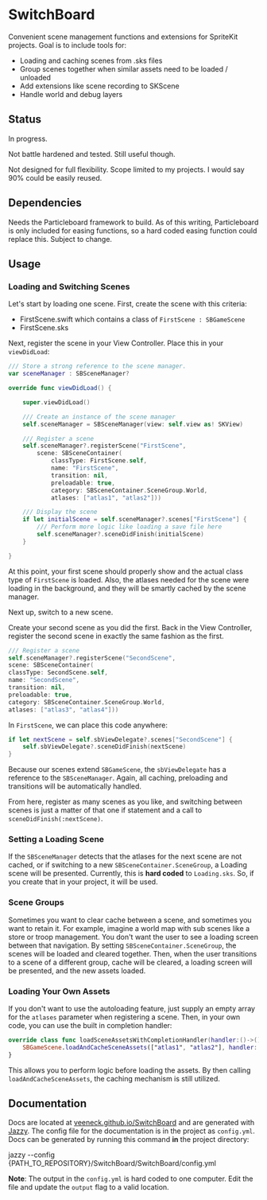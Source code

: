 # SwitchBoard

Convenient scene management functions and extensions for SpriteKit projects. Goal is to include tools for:

- Loading and caching scenes from .sks files
- Group scenes together when similar assets need to be loaded / unloaded
- Add extensions like scene recording to SKScene
- Handle world and debug layers

## Status

In progress.

Not battle hardened and tested. Still useful though.

Not designed for full flexibility. Scope limited to my projects. I would say 90% could be easily reused.

## Dependencies

Needs the Particleboard framework to build. As of this writing, Particleboard is only included for easing functions, so a hard coded easing function could replace this. Subject to change.

## Usage

### **Loading and Switching Scenes**

Let's start by loading one scene. First, create the scene with this criteria:

- FirstScene.swift which contains a class of `FirstScene : SBGameScene`
- FirstScene.sks

Next, register the scene in your View Controller. Place this in your `viewDidLoad`:

```swift
/// Store a strong reference to the scene manager.
var sceneManager : SBSceneManager?

override func viewDidLoad() {

    super.viewDidLoad()

    /// Create an instance of the scene manager
    self.sceneManager = SBSceneManager(view: self.view as! SKView)

    /// Register a scene
    self.sceneManager?.registerScene("FirstScene", 
        scene: SBSceneContainer(
            classType: FirstScene.self, 
            name: "FirstScene", 
            transition: nil, 
            preloadable: true, 
            category: SBSceneContainer.SceneGroup.World, 
            atlases: ["atlas1", "atlas2"]))

    /// Display the scene
    if let initialScene = self.sceneManager?.scenes["FirstScene"] {
        /// Perform more logic like loading a save file here
        self.sceneManager?.sceneDidFinish(initialScene)
    }

}
```

At this point, your first scene should properly show and the actual class type of `FirstScene` is loaded. Also, the atlases needed for the scene were loading in the background, and they will be smartly cached by the scene manager.

Next up, switch to a new scene. 

Create your second scene as you did the first. Back in the View Controller, register the second scene in exactly the same fashion as the first.

```swift
/// Register a scene
self.sceneManager?.registerScene("SecondScene", 
scene: SBSceneContainer(
classType: SecondScene.self, 
name: "SecondScene", 
transition: nil, 
preloadable: true, 
category: SBSceneContainer.SceneGroup.World, 
atlases: ["atlas3", "atlas4"]))
```

In `FirstScene`, we can place this code anywhere:

```swift
if let nextScene = self.sbViewDelegate?.scenes["SecondScene"] {
    self.sbViewDelegate?.sceneDidFinish(nextScene)
}
```

Because our scenes extend `SBGameScene`, the `sbViewDelegate` has a reference to the `SBSceneManager`. Again, all caching, preloading and transitions will be automatically handled.

From here, register as many scenes as you like, and switching between scenes is just a matter of that one if statement and a call to `sceneDidFinish(:nextScene)`.

### **Setting a Loading Scene**

If the `SBSceneManager` detects that the atlases for the next scene are not cached, or if switching to a new `SBSceneContainer.SceneGroup`, a Loading scene will be presented. Currently, this is **hard coded** to `Loading.sks`. So, if you create that in your project, it will be used.

### **Scene Groups**

Sometimes you want to clear cache between a scene, and sometimes you want to retain it. For example, imagine a world map with sub scenes like a store or troop management. You don't want the user to see a loading screen between that navigation. By setting `SBSceneContainer.SceneGroup`, the scenes will be loaded and cleared together. Then, when the user transitions to a scene of a different group, cache will be cleared, a loading screen will be presented, and the new assets loaded.

### **Loading Your Own Assets**

If you don't want to use the autoloading feature, just supply an empty array for the `atlases` parameter when registering a scene. Then, in your own code, you can use the built in completion handler:

```swift
override class func loadSceneAssetsWithCompletionHandler(handler:()->()) {
    SBGameScene.loadAndCacheSceneAssets(["atlas1", "atlas2"], handler: handler)
}
```

This allows you to perform logic before loading the assets. By then calling `loadAndCacheSceneAssets`, the caching mechanism is still utilized.


## Documentation

Docs are located at [veeneck.github.io/SwitchBoard](http://veeneck.github.io/SwitchBoard) and are generated with [Jazzy](https://github.com/Realm/jazzy). The config file for the documentation is in the project as `config.yml`. Docs can be generated by running this command **in** the project directory:

jazzy --config {PATH_TO_REPOSITORY}/SwitchBoard/SwitchBoard/config.yml

**Note**: The output in the `config.yml` is hard coded to one computer. Edit the file and update the `output` flag to a valid location.

